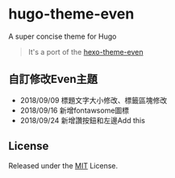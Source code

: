 # hugo-theme-even

A super concise theme for Hugo

> It's a port of the [hexo-theme-even](https://github.com/ahonn/hexo-theme-even)


## 自訂修改Even主題

- 2018/09/09 標題文字大小修改、標籤區塊修改
- 2018/09/16 新增fontawsome圖標
- 2018/09/24 新增讚按鈕和左邊Add this

## License

Released under the [MIT](https://github.com/olOwOlo/hugo-theme-even/blob/master/LICENSE.md) License.

